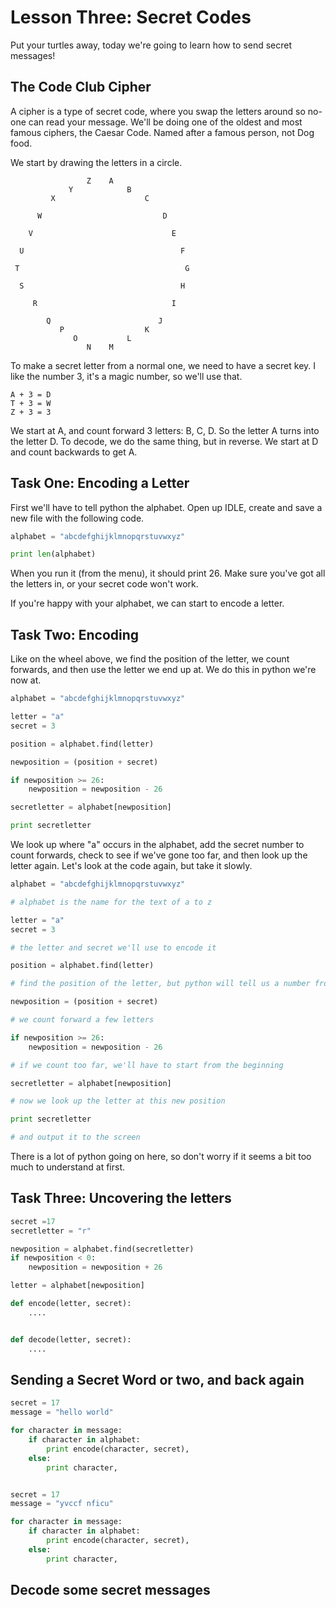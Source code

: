 # Lesson Three: Secret Codes

Put your turtles away, today we're going to learn how to send secret messages!

## The Code Club Cipher

A cipher is a type of secret code, where you swap the letters around so no-one can read your message. We'll be doing one of the oldest and most famous ciphers, the Caesar Code. Named after a famous person, not Dog food.

We start by drawing the letters in a circle.

```
                 Z    A 
             Y            B
         X                    C
                        
      W                           D
                        
    V                               E

  U                                   F
                        
 T                                     G
     
  S                                   H
      
     R                              I

        Q                        J
           P                  K
              O           L
                 N    M
```

To make a secret letter from a normal one, we need to have a secret key.
I like the number 3, it's a magic number, so we'll use that.

```
A + 3 = D
T + 3 = W
Z + 3 = 3
```

We start at A, and count forward 3 letters: B, C, D. So the letter A turns into the letter D.
To decode, we do the same thing, but in reverse. We start at D and count backwards to get A.


## Task One: Encoding a Letter

First we'll have to tell python the alphabet. Open up IDLE, create and save a new file
with the following code.

```python
alphabet = "abcdefghijklmnopqrstuvwxyz"

print len(alphabet)
```

When you run it (from the menu), it should print 26. Make sure you've got all the letters in, or your secret code won't work.

If you're happy with your alphabet, we can start to encode a letter. 

## Task Two: Encoding

Like on the wheel above, we find the position of the letter, we count forwards, and then use the letter we end up at. We do this in python
we're now at.

```python
alphabet = "abcdefghijklmnopqrstuvwxyz"

letter = "a"
secret = 3

position = alphabet.find(letter)

newposition = (position + secret)

if newposition >= 26: 
    newposition = newposition - 26

secretletter = alphabet[newposition]

print secretletter
```

We look up where "a" occurs in the alphabet, add the secret number to count forwards, check to see if we've gone too far,
and then look up the letter again. Let's look at the code again, but take it slowly.
```python
alphabet = "abcdefghijklmnopqrstuvwxyz"

# alphabet is the name for the text of a to z

letter = "a"
secret = 3

# the letter and secret we'll use to encode it

position = alphabet.find(letter)

# find the position of the letter, but python will tell us a number from 0 to 25

newposition = (position + secret)

# we count forward a few letters

if newposition >= 26: 
    newposition = newposition - 26

# if we count too far, we'll have to start from the beginning

secretletter = alphabet[newposition]

# now we look up the letter at this new position

print secretletter

# and output it to the screen
```

There is a lot of python going on here, so don't worry if it seems a bit too much to understand at first.

## Task Three: Uncovering the letters 
```python
secret =17
secretletter = "r"

newposition = alphabet.find(secretletter)
if newposition < 0:
    newposition = newposition + 26

letter = alphabet[newposition]
```


```python
def encode(letter, secret):
    ....


def decode(letter, secret):
    ....
```


## Sending a Secret Word or two, and back again
```python
secret = 17
message = "hello world"

for character in message:
    if character in alphabet:
        print encode(character, secret),
    else:
        print character,


secret = 17
message = "yvccf nficu"

for character in message:
    if character in alphabet:
        print encode(character, secret),
    else:
        print character,
```

## Decode some secret messages
